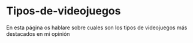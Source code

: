 # Tipos-de-videojuegos
En esta página os hablare sobre cuales son los tipos de videojuegos más destacados en mi opinión
